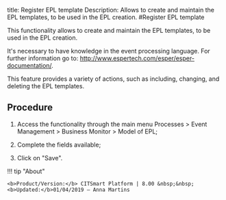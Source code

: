title: Register EPL template
Description: Allows to create and maintain the EPL templates, to be used in the EPL creation.
#Register EPL template

This functionality allows to create and maintain the EPL templates, to be used
in the EPL creation.

It's necessary to have knowledge in the event processing language. For further
information go to: <http://www.espertech.com/esper/esper-documentation/>.

This feature provides a variety of actions, such as including, changing, and
deleting the EPL templates.

Procedure
-------------

1.  Access the functionality through the main menu Processes \> Event Management
    \> Business Monitor \> Model of EPL;

2.  Complete the fields available;

3.  Click on "Save".

!!! tip "About"

    <b>Product/Version:</b> CITSmart Platform | 8.00 &nbsp;&nbsp;
    <b>Updated:</b>01/04/2019 – Anna Martins
